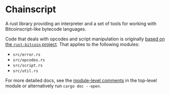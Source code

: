# Chainscript

A rust library providing an interpreter and a set of tools for working with Bitcoinscript-like
bytecode languages.

Code that deals with opcodes and script manipulation is originally [based on the `rust-bitcoin`
project](https://github.com/rust-bitcoin/rust-bitcoin/tree/bd5d875e8ac87). That applies to
the following modules:

* `src/error.rs`
* `src/opcodes.rs`
* `src/script.rs`
* `src/util.rs`

For more detailed docs, see the [module-level comments](src/lib.rs) in the top-level module
or alternatively run `cargo doc --open`.
